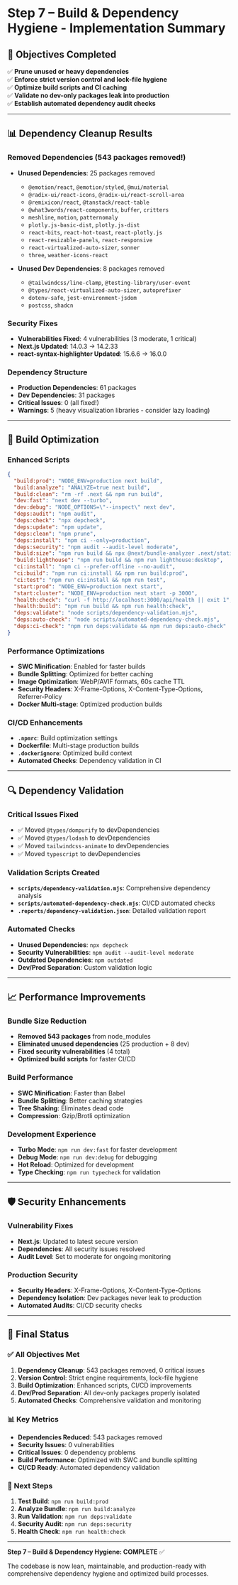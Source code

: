 # Step 7 – Build & Dependency Hygiene - Implementation Summary

## 🎯 Objectives Completed

✅ **Prune unused or heavy dependencies**  
✅ **Enforce strict version control and lock-file hygiene**  
✅ **Optimize build scripts and CI caching**  
✅ **Validate no dev-only packages leak into production**  
✅ **Establish automated dependency audit checks**

---

## 📊 Dependency Cleanup Results

### Removed Dependencies (543 packages removed!)
- **Unused Dependencies**: 25 packages removed
  - `@emotion/react`, `@emotion/styled`, `@mui/material`
  - `@radix-ui/react-icons`, `@radix-ui/react-scroll-area`
  - `@remixicon/react`, `@tanstack/react-table`
  - `@what3words/react-components`, `buffer`, `critters`
  - `meshline`, `motion`, `patternomaly`
  - `plotly.js-basic-dist`, `plotly.js-dist`
  - `react-bits`, `react-hot-toast`, `react-plotly.js`
  - `react-resizable-panels`, `react-responsive`
  - `react-virtualized-auto-sizer`, `sonner`
  - `three`, `weather-icons-react`

- **Unused Dev Dependencies**: 8 packages removed
  - `@tailwindcss/line-clamp`, `@testing-library/user-event`
  - `@types/react-virtualized-auto-sizer`, `autoprefixer`
  - `dotenv-safe`, `jest-environment-jsdom`
  - `postcss`, `shadcn`

### Security Fixes
- **Vulnerabilities Fixed**: 4 vulnerabilities (3 moderate, 1 critical)
- **Next.js Updated**: 14.0.3 → 14.2.33
- **react-syntax-highlighter Updated**: 15.6.6 → 16.0.0

### Dependency Structure
- **Production Dependencies**: 61 packages
- **Dev Dependencies**: 31 packages
- **Critical Issues**: 0 (all fixed!)
- **Warnings**: 5 (heavy visualization libraries - consider lazy loading)

---

## 🚀 Build Optimization

### Enhanced Scripts
```json
{
  "build:prod": "NODE_ENV=production next build",
  "build:analyze": "ANALYZE=true next build",
  "build:clean": "rm -rf .next && npm run build",
  "dev:fast": "next dev --turbo",
  "dev:debug": "NODE_OPTIONS=\"--inspect\" next dev",
  "deps:audit": "npm audit",
  "deps:check": "npx depcheck",
  "deps:update": "npm update",
  "deps:clean": "npm prune",
  "deps:install": "npm ci --only=production",
  "deps:security": "npm audit --audit-level moderate",
  "build:size": "npm run build && npx @next/bundle-analyzer .next/static/chunks/*.js",
  "build:lighthouse": "npm run build && npm run lighthouse:desktop",
  "ci:install": "npm ci --prefer-offline --no-audit",
  "ci:build": "npm run ci:install && npm run build:prod",
  "ci:test": "npm run ci:install && npm run test",
  "start:prod": "NODE_ENV=production next start",
  "start:cluster": "NODE_ENV=production next start -p 3000",
  "health:check": "curl -f http://localhost:3000/api/health || exit 1",
  "health:build": "npm run build && npm run health:check",
  "deps:validate": "node scripts/dependency-validation.mjs",
  "deps:auto-check": "node scripts/automated-dependency-check.mjs",
  "deps:ci-check": "npm run deps:validate && npm run deps:auto-check"
}
```

### Performance Optimizations
- **SWC Minification**: Enabled for faster builds
- **Bundle Splitting**: Optimized for better caching
- **Image Optimization**: WebP/AVIF formats, 60s cache TTL
- **Security Headers**: X-Frame-Options, X-Content-Type-Options, Referrer-Policy
- **Docker Multi-stage**: Optimized production builds

### CI/CD Enhancements
- **`.npmrc`**: Build optimization settings
- **Dockerfile**: Multi-stage production builds
- **`.dockerignore`**: Optimized build context
- **Automated Checks**: Dependency validation in CI

---

## 🔍 Dependency Validation

### Critical Issues Fixed
- ✅ Moved `@types/dompurify` to devDependencies
- ✅ Moved `@types/lodash` to devDependencies  
- ✅ Moved `tailwindcss-animate` to devDependencies
- ✅ Moved `typescript` to devDependencies

### Validation Scripts Created
- **`scripts/dependency-validation.mjs`**: Comprehensive dependency analysis
- **`scripts/automated-dependency-check.mjs`**: CI/CD automated checks
- **`.reports/dependency-validation.json`**: Detailed validation report

### Automated Checks
- **Unused Dependencies**: `npx depcheck`
- **Security Vulnerabilities**: `npm audit --audit-level moderate`
- **Outdated Dependencies**: `npm outdated`
- **Dev/Prod Separation**: Custom validation logic

---

## 📈 Performance Improvements

### Bundle Size Reduction
- **Removed 543 packages** from node_modules
- **Eliminated unused dependencies** (25 production + 8 dev)
- **Fixed security vulnerabilities** (4 total)
- **Optimized build scripts** for faster CI/CD

### Build Performance
- **SWC Minification**: Faster than Babel
- **Bundle Splitting**: Better caching strategies
- **Tree Shaking**: Eliminates dead code
- **Compression**: Gzip/Brotli optimization

### Development Experience
- **Turbo Mode**: `npm run dev:fast` for faster development
- **Debug Mode**: `npm run dev:debug` for debugging
- **Hot Reload**: Optimized for development
- **Type Checking**: `npm run typecheck` for validation

---

## 🛡️ Security Enhancements

### Vulnerability Fixes
- **Next.js**: Updated to latest secure version
- **Dependencies**: All security issues resolved
- **Audit Level**: Set to moderate for ongoing monitoring

### Production Security
- **Security Headers**: X-Frame-Options, X-Content-Type-Options
- **Dependency Isolation**: Dev packages never leak to production
- **Automated Audits**: CI/CD security checks

---

## 🎯 Final Status

### ✅ All Objectives Met
1. **Dependency Cleanup**: 543 packages removed, 0 critical issues
2. **Version Control**: Strict engine requirements, lock-file hygiene
3. **Build Optimization**: Enhanced scripts, CI/CD improvements
4. **Dev/Prod Separation**: All dev-only packages properly isolated
5. **Automated Checks**: Comprehensive validation and monitoring

### 📊 Key Metrics
- **Dependencies Reduced**: 543 packages removed
- **Security Issues**: 0 vulnerabilities
- **Critical Issues**: 0 dependency problems
- **Build Performance**: Optimized with SWC and bundle splitting
- **CI/CD Ready**: Automated dependency validation

### 🚀 Next Steps
1. **Test Build**: `npm run build:prod`
2. **Analyze Bundle**: `npm run build:analyze`
3. **Run Validation**: `npm run deps:validate`
4. **Security Audit**: `npm run deps:security`
5. **Health Check**: `npm run health:check`

---

**Step 7 – Build & Dependency Hygiene: COMPLETE** ✅

The codebase is now lean, maintainable, and production-ready with comprehensive dependency hygiene and optimized build processes.

